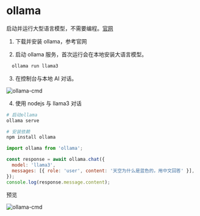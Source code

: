 # ollama

启动并运行大型语言模型，不需要编程。[官网](https://ollama.com/)

1. 下载并安装 ollama，参考官网

2. 启动 ollama 服务，首次运行会在本地安装大语言模型。

```sh
  ollama run llama3
```

3. 在控制台与本地 AI 对话。

![ollama-cmd](https://bucket.edgexie.top/for-blog/ollama/p1.png)

4. 使用 nodejs 与 llama3 对话

```sh
# 启动ollama
ollama serve

# 安装依赖
npm install ollama
```

```js
import ollama from 'ollama';

const response = await ollama.chat({
  model: 'llama3',
  messages: [{ role: 'user', content: '天空为什么是蓝色的，用中文回答' }],
});
console.log(response.message.content);
```

预览

![ollama-cmd](https://bucket.edgexie.top/for-blog/ollama/p2.jpg)
